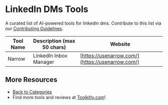 # LinkedIn DMs Tools

A curated list of AI-powered tools for linkedin dms. Contribute to this list via our [Contributing Guidelines](../CONTRIBUTING.md).

| Tool Name | Description (max 50 chars) | Website |
|-----------|----------------------------|---------|
| Narrow | LinkedIn Inbox Manager | [https://usenarrow.com/](https://usenarrow.com/) |

## More Resources
- [Back to Categories](https://github.com/ToolkitlyAI/awesome-ai-tools/blob/master/README.md)
- Find more tools and reviews at [Toolkitly.com](https://toolkitly.com)!
